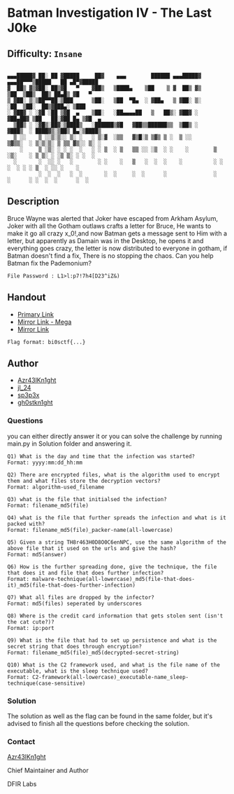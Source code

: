 # Batman Investigation IV - The Last J0ke
## Difficulty: `Insane`

```

▄▄▄█████▓ ██░ ██ ▓█████     ██▓    ▄▄▄        ██████ ▄▄▄█████▓    ▄▄▄██▀▀▀▒█████   ██ ▄█▀▓█████ 
▓  ██▒ ▓▒▓██░ ██▒▓█   ▀    ▓██▒   ▒████▄    ▒██    ▒ ▓  ██▒ ▓▒      ▒██  ▒██▒  ██▒ ██▄█▒ ▓█   ▀ 
▒ ▓██░ ▒░▒██▀▀██░▒███      ▒██░   ▒██  ▀█▄  ░ ▓██▄   ▒ ▓██░ ▒░      ░██  ▒██░  ██▒▓███▄░ ▒███   
░ ▓██▓ ░ ░▓█ ░██ ▒▓█  ▄    ▒██░   ░██▄▄▄▄██   ▒   ██▒░ ▓██▓ ░    ▓██▄██▓ ▒██   ██░▓██ █▄ ▒▓█  ▄ 
  ▒██▒ ░ ░▓█▒░██▓░▒████▒   ░██████▒▓█   ▓██▒▒██████▒▒  ▒██▒ ░     ▓███▒  ░ ████▓▒░▒██▒ █▄░▒████▒
  ▒ ░░    ▒ ░░▒░▒░░ ▒░ ░   ░ ▒░▓  ░▒▒   ▓▒█░▒ ▒▓▒ ▒ ░  ▒ ░░       ▒▓▒▒░  ░ ▒░▒░▒░ ▒ ▒▒ ▓▒░░ ▒░ ░
    ░     ▒ ░▒░ ░ ░ ░  ░   ░ ░ ▒  ░ ▒   ▒▒ ░░ ░▒  ░ ░    ░        ▒ ░▒░    ░ ▒ ▒░ ░ ░▒ ▒░ ░ ░  ░
  ░       ░  ░░ ░   ░        ░ ░    ░   ▒   ░  ░  ░    ░          ░ ░ ░  ░ ░ ░ ▒  ░ ░░ ░    ░   
          ░  ░  ░   ░  ░       ░  ░     ░  ░      ░               ░   ░      ░ ░  ░  ░      ░  ░
```

## Description
Bruce Wayne was alerted that Joker have escaped from Arkham Asylum, Joker with all the Gotham outlaws crafts a letter for Bruce, He wants to make it go all crazy x_0!,and now Batman gets a message sent to Him with a letter, but apparently as Damain was in the Desktop, he opens it and everything goes crazy, the letter is now distributed to everyone in gotham, if Batman doesn't find a fix, There is no stopping the chaos. Can you help Batman fix the Pademonium? 


`File Password : L1>l:p7!7h4[D23^iZ&)`

## Handout
+ [Primary Link](https://www.dropbox.com/scl/fi/rrru18br1a1c8nk4hownm/challf1le.zip?rlkey=x3kxgmhlmkhrfrrojiop43qd8&dl=0)
+ [Mirror Link - Mega](https://mega.nz/file/Ya9SWSDY#gqKgvUy2YxUdcTaRVdkv7K4J410-XXodWbZYF5nBOnY)
+ [Mirror Link](https://amritauniv-my.sharepoint.com/:u:/g/personal/inctfj_am_amrita_edu/EZdCwdTgK79No909OKYpHfEB1G_bTJYV007oWg8_FbdK3A)

`Flag format: bi0sctf{...}`

## Author
- [Azr43lKn1ght](https://twitter.com/Azr43lKn1ght)
- [jl_24](https://twitter.com/j0hith)
- [sp3p3x](https://twitter.com/sp3p3x)
- [gh0stkn1ght](https://twitter.com/mspr75)

### Questions

you can either directly answer it or you can solve the challenge by running main.py in Solution folder and answering it.

```
Q1) What is the day and time that the infection was started?
Format: yyyy:mm:dd_hh:mm

Q2) There are encrypted files, what is the algorithm used to encrypt them and what files store the decryption vectors?
Format: algorithm-used_filename

Q3) what is the file that initialsed the infection?
Format: filename_md5(file)

Q4) what is the file that further spreads the infection and what is it packed with?
Format: filename_md5(file)_packer-name(all-lowercase)

Q5) Given a string TH8r463H0D8O0C6enNPC, use the same algorithm of the above file that it used on the urls and give the hash?
Format: md5(answer)

Q6) How is the further spreading done, give the technique, the file that does it and file that does further infection?
Format: malware-technique(all-lowercase)_md5(file-that-does-it)_md5(file-that-does-further-infection)

Q7) What all files are dropped by the infector?
Format: md5(files) seperated by underscores

Q8) Where is the credit card information that gets stolen sent (isn't the cat cute?)?
Format: ip:port

Q9) What is the file that had to set up persistence and what is the secret string that does through encryption?
Format: filename_md5(file)_md5(decrypted-secret-string)

Q10) What is the C2 framework used, and what is the file name of the executable, what is the sleep technique used?
Format: C2-framework(all-lowercase)_executable-name_sleep-technique(case-sensitive)
```

### Solution

The solution as well as the flag can be found in the same folder, but it's advised to finish all the questions before checking the solution.

### Contact

[Azr43lKn1ght](https://twitter.com/Azr43lKn1ght)

Chief Maintainer and Author

DFIR Labs